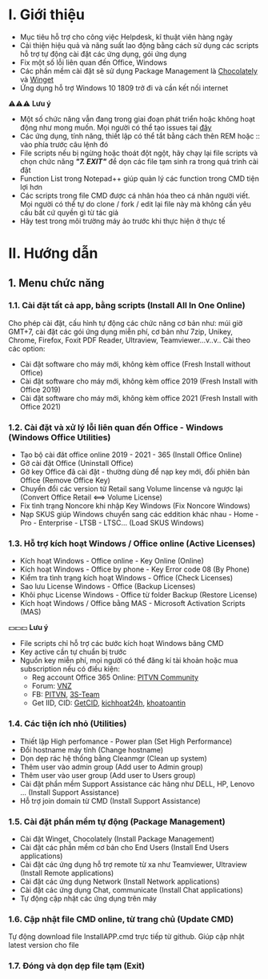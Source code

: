 # I. Giới thiệu

- Mục tiêu hỗ trợ cho công việc Helpdesk, kĩ thuật viên hàng ngày
- Cải thiện hiệu quả và năng suất lao động bằng cách sử dụng các scripts hỗ trợ tự động cài đặt các ứng dụng, gói ứng dụng
- Fix một số lỗi liên quan đến Office, Windows
- Các phần mềm cài đặt sẽ sử dụng Package Management là [Chocolately](https://github.com/chocolatey/choco) và [Winget](https://github.com/microsoft/winget-cli)
- Ứng dụng hỗ trợ Windows 10 1809 trở đi và cần kết nối internet

:warning::warning::warning:
**Lưu ý**

- Một số chức năng vẫn đang trong giai đoạn phát triển hoặc không hoạt động như mong muốn. Mọi người có thể tạo issues tại [đây](https://github.com/tamld/cmdToolForHelpdesk/issues)
- Các ứng dụng, tính năng, thiết lập có thể tắt bằng cách thên REM hoặc :: vào phía trước câu lệnh đó
- File scripts nếu bị ngừng hoặc thoát đột ngột, hãy chạy lại file scripts và chọn chức năng ***"7. EXIT"*** để dọn các file tạm sinh ra trong quá trình cài đặt
- Function List trong Notepad++ giúp quản lý các function trong CMD tiện lợi hơn
- Các scripts trong file CMD được cá nhân hóa theo cá nhân người viết. Mọi người có thể tự do clone / fork / edit lại file này mà không cần yêu cầu bất cứ quyền gì từ tác giả
- Hãy test trong môi trường máy ảo trước khi thực hiện ở thực tế

# II. Hướng dẫn

## 1. Menu chức năng

### **1.1. Cài đặt tất cả app, bằng scripts (Install All In One Online)**

Cho phép cài đặt, cấu hình tự động các chức năng cơ bản như: múi giờ GMT+7, cài đặt các gói ứng dụng miễn phí, cơ bản như 7zip, Unikey, Chrome, Firefox, Foxit PDF Reader, Ultraview, Teamviewer...v..v..
Cài theo các option:

- Cài đặt software cho máy mới, không kèm office (Fresh Install without Office)
- Cài đặt software cho máy mới, không kèm office 2019 (Fresh Install with Office 2019)
- Cài đặt software cho máy mới, không kèm office 2021 (Fresh Install with Office 2021)

### **1.2. Cài đặt và xử lý lỗi liên quan đến Office - Windows (Windows Office Utilities)**

- Tạo bộ cài đăt office online 2019 - 2021 - 365 (Install Office Online)
- Gỡ cài đặt Office (Uninstall Office)
- Gỡ key Office đã cài đặt - thường dùng để nạp key mới, đổi phiên bản Office (Remove Office Key)
- Chuyển đổi các version từ Retail sang Volume lincense và ngược lại (Convert Office Retail <==> Volume License)
- Fix tình trạng Noncore khi nhập Key Windows (Fix Noncore Windows)
- Nạp SKUS giúp Windows chuyển sang các eddition khác nhau - Home - Pro - Enterprise - LTSB - LTSC... (Load SKUS Windows)
  
### **1.3. Hỗ trợ kích hoạt Windows / Office online (Active Licenses)**

- Kích hoạt Windows - Office online - Key Online (Online)
- Kích hoạt Windows - Office by phone - Key Error code 08 (By Phone)
- Kiểm tra tình trạng kích hoạt Windows - Office (Check Licenses)
- Sao lưu License Windows - Office (Backup Licenses)
- Khôi phục License Windows - Office từ folder Backup (Restore License)
- Kích hoạt Windows / Office bằng MAS - Microsoft Activation Scripts (MAS)
  
:dollar::dollar::dollar:
**Lưu ý**
- File scripts chỉ hỗ trợ các bước kích hoạt Windows băng CMD
- Key active cần tự chuẩn bị trước
- Nguồn key miễn phí, mọi người có thể đăng kí tài khoản hoặc mua subscription nếu có điều kiện:
  - Reg account Office 365 Online: [PITVN Community](https://pitvncommunity.com/)
  - Forum: [VNZ](https://vn-z.vn/threads/tong-hop-key-windows-va-office.10945/)
  - FB: [PITVN](https://www.facebook.com/groups/pitvn2023), [3S-Team](https://www.facebook.com/ad.3s.team)
  - Get IID, CID: [GetCID](https://getcid.info/), [kichhoat24h](https://kichhoat24h.com/), [khoatoantin](https://khoatoantin.com/pidms)

### **1.4. Các tiện ích nhỏ (Utilities)**

- Thiết lập High perfomance - Power plan (Set High Performance)
- Đổi hostname máy tính (Change hostname)
- Dọn dẹp rác hệ thống bằng Cleanmgr (Clean up system)
- Thêm user vào admin group (Add user to Admin group)
- Thêm user vào user group (Add user to Users group)
- Cài đặt phần mềm Support Assistance các hãng như DELL, HP, Lenovo ... (Install Support Assistance)
- Hỗ trợ join domain từ CMD (Install Support Assistance)

### **1.5. Cài đặt phần mềm tự động (Package Management)**

- Cài đặt Winget, Chocolately (Install Package Management)
- Cài đặt các phần mềm cơ bản cho End Users (Install End Users applications)
- Cài đặt các ứng dụng hỗ trợ remote từ xa như Teamviewer, Ultraview (Install Remote applications)
- Cài đặt các ứng dụng Network (Install Network applications)
- Cài đặt các ứng dụng Chat, communicate (Install Chat applications)
- Tự động cập nhật các ứng dụng trên máy
  
### **1.6. Cập nhật file CMD online, từ trang chủ (Update CMD)**

Tự động download file InstallAPP.cmd trực tiếp từ github. Giúp cập nhật latest version cho file

### **1.7. Đóng và dọn dẹp file tạm (Exit)**
